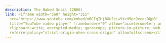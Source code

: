 ```yaml
---
description: The Naked Snail (2006)
link: <iframe width="560" height="315"
  src="https://www.youtube.com/embed/oBCIgIHj0XU?si=9tcH5ec9ecesDQpB"
  title="YouTube video player" frameborder="0" allow="accelerometer; autoplay;
  clipboard-write; encrypted-media; gyroscope; picture-in-picture; web-share"
  referrerpolicy="strict-origin-when-cross-origin" allowfullscreen></iframe>
---
```

